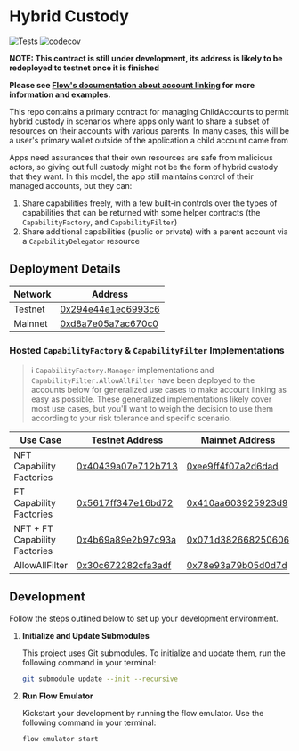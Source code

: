 # Hybrid Custody

![Tests](https://github.com/onflow/hybrid-custody/actions/workflows/integration-tests.yml/badge.svg)
[![codecov](https://codecov.io/gh/onflow/hybrid-custody/branch/main/graph/badge.svg?token=5GWD5NHEKF)](https://codecov.io/gh/onflow/hybrid-custody)

**NOTE: This contract is still under development, its address is likely to be redeployed to testnet once it is
finished**

**Please see [Flow's documentation about account
linking](https://developers.flow.com/concepts/hybrid-custody/guides/linking-accounts) for more information and
examples.**

This repo contains a primary contract for managing ChildAccounts to permit hybrid custody in scenarios where apps only
want to share a subset of resources on their accounts with various parents. In many cases, this will be a user's primary
wallet outside of the application a child account came from

Apps need assurances that their own resources are safe from malicious actors, so giving out full custody might not be
the form of hybrid custody that they want. In this model, the app still maintains control of their managed accounts, but
they can:

1. Share capabilities freely, with a few built-in controls over the types of capabilities that can be returned with some
   helper contracts (the `CapabilityFactory`, and `CapabilityFilter`)
1. Share additional capabilities (public or private) with a parent account via a `CapabilityDelegator` resource

## Deployment Details

| Network | Address                                                                              |
| ------- | ------------------------------------------------------------------------------------ |
| Testnet | [0x294e44e1ec6993c6](https://testnet.contractbrowser.com/account/0x294e44e1ec6993c6) |
| Mainnet | [0xd8a7e05a7ac670c0](https://contractbrowser.com/account/0xd8a7e05a7ac670c0) |

### Hosted `CapabilityFactory` & `CapabilityFilter` Implementations

> :information_source: `CapabilityFactory.Manager` implementations and `CapabilityFilter.AllowAllFilter` have been
> deployed to the accounts below for generalized use cases to make account linking as easy as possible. These
> generalized implementations likely cover most use cases, but you'll want to weigh the decision to use them according
> to your risk tolerance and specific scenario.

| Use Case | Testnet Address                                                                       | Mainnet Address                         |
| -------- | ------------------------------------------------------------------------------------- | ------- |
| NFT Capability Factories       | [0x40439a07e712b713](https://f.dnz.dev/0x40439a07e712b713/storage/CapabilityFactory_0x294e44e1ec6993c6) | [0xee9ff4f07a2d6dad](https://f.dnz.dev/0xee9ff4f07a2d6dad/storage/CapabilityFactory_0xd8a7e05a7ac670c0) |
| FT Capability Factories        | [0x5617ff347e16bd72](https://f.dnz.dev/0x5617ff347e16bd72/storage/CapabilityFactory_0x294e44e1ec6993c6) | [0x410aa603925923d9](https://f.dnz.dev/0x410aa603925923d9/storage/CapabilityFactory_0xd8a7e05a7ac670c0) |
| NFT + FT Capability Factories  | [0x4b69a89e2b97c93a](https://f.dnz.dev/0x4b69a89e2b97c93a/storage/CapabilityFactory_0x294e44e1ec6993c6) | [0x071d382668250606](https://f.dnz.dev/0x071d382668250606/storage/CapabilityFactory_0xd8a7e05a7ac670c0) |
| AllowAllFilter                 | [0x30c672282cfa3adf](https://f.dnz.dev/0x30c672282cfa3adf/storage/CapabilityFilter_0x294e44e1ec6993c6) | [0x78e93a79b05d0d7d](https://f.dnz.dev/0x78e93a79b05d0d7d/storage/CapabilityFilter_0xd8a7e05a7ac670c0)  |

## Development

Follow the steps outlined below to set up your development environment.

1. **Initialize and Update Submodules**

   This project uses Git submodules. To initialize and update them, run the following command in your terminal:

   ```bash
   git submodule update --init --recursive
   ```

2. **Run Flow Emulator**

   Kickstart your development by running the flow emulator. Use the following command in your terminal:

   ```bash
   flow emulator start
   ```
